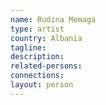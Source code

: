 ```yaml
---
name: Rudina Memaga
type: artist
country: Albania
tagline:
description:
related-persons:
connections:
layout: person
---
```

